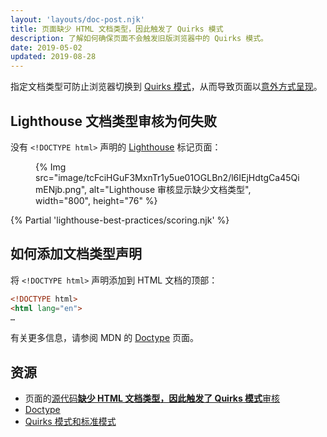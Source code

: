 ```yaml
---
layout: 'layouts/doc-post.njk'
title: 页面缺少 HTML 文档类型，因此触发了 Quirks 模式
description: 了解如何确保页面不会触发旧版浏览器中的 Quirks 模式。
date: 2019-05-02
updated: 2019-08-28
---
```


指定文档类型可防止浏览器切换到 [Quirks 模式](https://developer.mozilla.org/docs/Web/HTML/Quirks_Mode_and_Standards_Mode)，从而导致页面以[意外方式呈现](https://quirks.spec.whatwg.org/#css)。

## Lighthouse 文档类型审核为何失败

没有 `<!DOCTYPE html>` 声明的 [Lighthouse](https://developers.google.com/web/tools/lighthouse/) 标记页面：

<figure>{% Img src="image/tcFciHGuF3MxnTr1y5ue01OGLBn2/l6IEjHdtgCa45QimENjb.png", alt="Lighthouse 审核显示缺少文档类型", width="800", height="76" %}</figure>

{% Partial 'lighthouse-best-practices/scoring.njk' %}

## 如何添加文档类型声明

将 `<!DOCTYPE html>` 声明添加到 HTML 文档的顶部：

```html
<!DOCTYPE html>
<html lang="en">
…
```

有关更多信息，请参阅 MDN 的 [Doctype](https://developer.mozilla.org/docs/Glossary/Doctype) 页面。

## 资源

- 页面的[源代码**缺少 HTML 文档类型，因此触发了 Quirks 模式**审核](https://github.com/GoogleChrome/lighthouse/blob/ecd10efc8230f6f772e672cd4b05e8fbc8a3112d/lighthouse-core/audits/dobetterweb/doctype.js)
- [Doctype](https://developer.mozilla.org/docs/Glossary/Doctype)
- [Quirks 模式和标准模式](https://developer.mozilla.org/docs/Web/HTML/Quirks_Mode_and_Standards_Mode)

